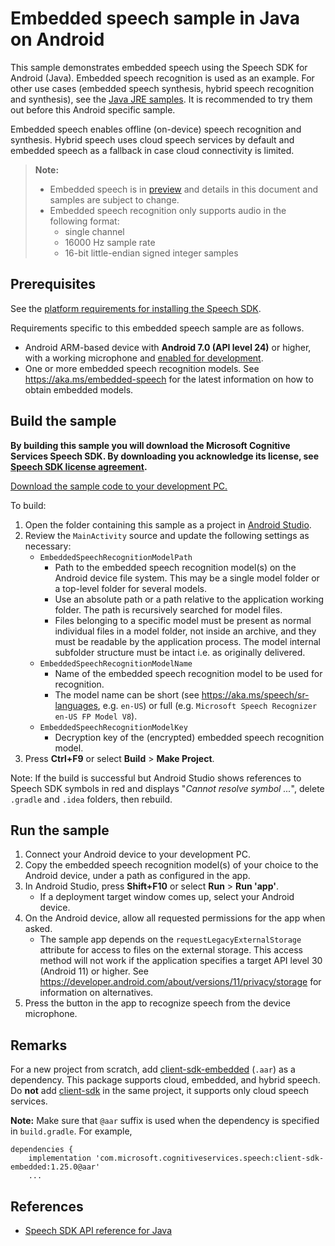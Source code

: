 # Embedded speech sample in Java on Android

This sample demonstrates embedded speech using the Speech SDK for Android (Java).
Embedded speech recognition is used as an example. For other use cases (embedded speech synthesis, hybrid speech recognition and synthesis), see the [Java JRE samples](../../jre/embedded-speech).
It is recommended to try them out before this Android specific sample.

Embedded speech enables offline (on-device) speech recognition and synthesis.
Hybrid speech uses cloud speech services by default and embedded speech as a fallback in case cloud connectivity is limited.

> **Note:**
> * Embedded speech is in [preview](https://aka.ms/embedded-speech) and details in this document and samples are subject to change.
> * Embedded speech recognition only supports audio in the following format:
>   * single channel
>   * 16000 Hz sample rate
>   * 16-bit little-endian signed integer samples

## Prerequisites

See the [platform requirements for installing the Speech SDK](https://learn.microsoft.com/azure/cognitive-services/speech-service/quickstarts/setup-platform?pivots=programming-language-java).

Requirements specific to this embedded speech sample are as follows.
* Android ARM-based device with **Android 7.0 (API level 24)** or higher, with a working microphone and [enabled for development](https://developer.android.com/studio/debug/dev-options).
* One or more embedded speech recognition models. See https://aka.ms/embedded-speech for the latest information on how to obtain embedded models.

## Build the sample

**By building this sample you will download the Microsoft Cognitive Services Speech SDK. By downloading you acknowledge its license, see [Speech SDK license agreement](https://aka.ms/csspeech/license).**

[Download the sample code to your development PC.](/README.md#get-the-samples)

To build:
1. Open the folder containing this sample as a project in [Android Studio](https://developer.android.com/studio/).
1. Review the `MainActivity` source and update the following settings as necessary:
   * `EmbeddedSpeechRecognitionModelPath`
     * Path to the embedded speech recognition model(s) on the Android device file system.
       This may be a single model folder or a top-level folder for several models.
     * Use an absolute path or a path relative to the application working folder.
       The path is recursively searched for model files.
     * Files belonging to a specific model must be present as normal individual files in a model folder,
       not inside an archive, and they must be readable by the application process.
       The model internal subfolder structure must be intact i.e. as originally delivered.
   * `EmbeddedSpeechRecognitionModelName`
     * Name of the embedded speech recognition model to be used for recognition.
     * The model name can be short (see https://aka.ms/speech/sr-languages, e.g. `en-US`) or full (e.g. `Microsoft Speech Recognizer en-US FP Model V8`).
   * `EmbeddedSpeechRecognitionModelKey`
     * Decryption key of the (encrypted) embedded speech recognition model.
1. Press **Ctrl+F9** or select **Build** \> **Make Project**.

Note: If the build is successful but Android Studio shows references to Speech SDK symbols in red and displays "*Cannot resolve symbol ...*", delete `.gradle` and `.idea` folders, then rebuild.

## Run the sample

1. Connect your Android device to your development PC.
1. Copy the embedded speech recognition model(s) of your choice to the Android device, under a path as configured in the app.
1. In Android Studio, press **Shift+F10** or select **Run** \> **Run 'app'**.
   * If a deployment target window comes up, select your Android device.
1. On the Android device, allow all requested permissions for the app when asked.
   * The sample app depends on the `requestLegacyExternalStorage` attribute for access to files on the external storage.
     This access method will not work if the application specifies a target API level 30 (Android 11) or higher.
     See https://developer.android.com/about/versions/11/privacy/storage for information on alternatives.
1. Press the button in the app to recognize speech from the device microphone.

## Remarks

For a new project from scratch, add [client-sdk-embedded](https://mvnrepository.com/artifact/com.microsoft.cognitiveservices.speech/client-sdk-embedded) (`.aar`) as a dependency.
This package supports cloud, embedded, and hybrid speech.
Do **not** add [client-sdk](https://mvnrepository.com/artifact/com.microsoft.cognitiveservices.speech/client-sdk) in the same project, it supports only cloud speech services.

**Note:** Make sure that `@aar` suffix is used when the dependency is specified in `build.gradle`. For example,
```
dependencies {
    implementation 'com.microsoft.cognitiveservices.speech:client-sdk-embedded:1.25.0@aar'
    ...
```

## References

* [Speech SDK API reference for Java](https://aka.ms/csspeech/javaref)
